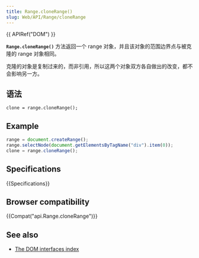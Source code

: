 ```yaml
---
title: Range.cloneRange()
slug: Web/API/Range/cloneRange
---
```

{{ APIRef("DOM") }}

**`Range.cloneRange()`** 方法返回一个 range 对象，并且该对象的范围边界点与被克隆的 range 对象相同。

克隆的对象是复制过来的，而非引用，所以这两个对象双方各自做出的改变，都不会影响另一方。

## 语法

```plain
clone = range.cloneRange();
```

## Example

```js
range = document.createRange();
range.selectNode(document.getElementsByTagName("div").item(0));
clone = range.cloneRange();
```

## Specifications

{{Specifications}}

## Browser compatibility

{{Compat("api.Range.cloneRange")}}

## See also

- [The DOM interfaces index](/en-US/docs/DOM/DOM_Reference)
